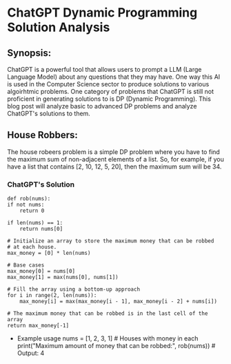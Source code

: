 # ChatGPT Dynamic Programming Solution Analysis 

## Synopsis:

ChatGPT is a powerful tool that allows users to prompt a LLM (Large Language Model) about any questions that they may have. One way this AI is used in the Computer Science sector to produce solutions to various algoirhtmic problems. One category of problems that ChatGPT is still not proficient in generating solutions to is DP (Dynamic Programming). This blog post will analyze basic to advanced DP problems and analyze ChatGPT's solutions to them. 

## House Robbers:

The house robeers problem is a simple DP problem where you have to find the maximum sum of non-adjacent elements of a list. So, for example, if you have a list that contains [2, 10, 12, 5, 20], then the maximum sum will be 34. 

### ChatGPT's Solution

    def rob(nums):
    if not nums:
        return 0

    if len(nums) == 1:
        return nums[0]

    # Initialize an array to store the maximum money that can be robbed
    # at each house.
    max_money = [0] * len(nums)

    # Base cases
    max_money[0] = nums[0]
    max_money[1] = max(nums[0], nums[1])

    # Fill the array using a bottom-up approach
    for i in range(2, len(nums)):
        max_money[i] = max(max_money[i - 1], max_money[i - 2] + nums[i])

    # The maximum money that can be robbed is in the last cell of the array
    return max_money[-1]


- Example usage
nums = [1, 2, 3, 1]  # Houses with money in each
print("Maximum amount of money that can be robbed:", rob(nums))  # Output: 4



